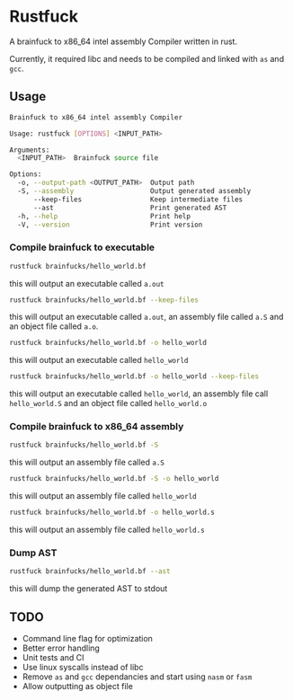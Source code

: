 # Rustfuck

A brainfuck to x86_64 intel assembly Compiler written in rust.

Currently, it required libc and needs to be compiled and linked with `as` and `gcc`.

## Usage

```sh
Brainfuck to x86_64 intel assembly Compiler

Usage: rustfuck [OPTIONS] <INPUT_PATH>

Arguments:
  <INPUT_PATH>  Brainfuck source file

Options:
  -o, --output-path <OUTPUT_PATH>  Output path
  -S, --assembly                   Output generated assembly
      --keep-files                 Keep intermediate files
      --ast                        Print generated AST
  -h, --help                       Print help
  -V, --version                    Print version
```

### Compile brainfuck to executable

```sh
rustfuck brainfucks/hello_world.bf
```

this will output an executable called `a.out` 


```sh
rustfuck brainfucks/hello_world.bf --keep-files
```

this will output an executable called `a.out`, an assembly file called `a.S` and an object file called `a.o`.


```sh
rustfuck brainfucks/hello_world.bf -o hello_world
```

this will output an executable called `hello_world`


```sh
rustfuck brainfucks/hello_world.bf -o hello_world --keep-files
```

this will output an executable called `hello_world`, an assembly file call `hello_world.S` and an object file called `hello_world.o`

### Compile brainfuck to x86_64 assembly

```sh
rustfuck brainfucks/hello_world.bf -S
```

this will output an assembly file called `a.S` 


```sh
rustfuck brainfucks/hello_world.bf -S -o hello_world
```

this will output an assembly file called `hello_world`


```sh
rustfuck brainfucks/hello_world.bf -o hello_world.s
```

this will output an assembly file called `hello_world.s`

### Dump AST

```sh
rustfuck brainfucks/hello_world.bf --ast
```

this will dump the generated AST to stdout

## TODO

* Command line flag for optimization
* Better error handling
* Unit tests and CI
* Use linux syscalls instead of libc
* Remove `as` and `gcc` dependancies and start using `nasm` or `fasm`
* Allow outputting as object file
